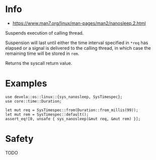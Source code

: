 # Info
- <https://www.man7.org/linux/man-pages/man2/nanosleep.2.html>

Suspends execution of calling thread.

Suspension will last until either the time interval specified in `*req`
has elapsed or a signal is delivered to the calling thread, in which
case the remaining time will be stored in `rem`.

Returns the syscall return value.

# Examples
```
use devela::os::linux::{sys_nanosleep, SysTimespec};
use core::time::Duration;

let mut req = SysTimespec::from(Duration::from_millis(99));
let mut rem = SysTimespec::default();
assert_eq![0, unsafe { sys_nanosleep(&mut req, &mut rem) }];
```

# Safety
TODO
